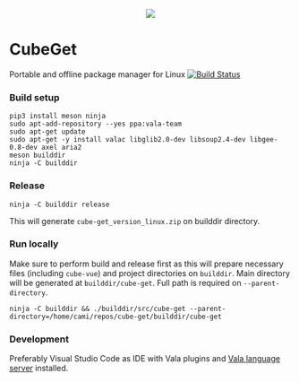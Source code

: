 <p align="center">
<img src="https://cube.camicri.com/_media/cubelogo.png">
</p>

# CubeGet
Portable and offline package manager for Linux
[![Build Status](https://travis-ci.com/camicri/camicri-cube.svg?branch=master)](https://travis-ci.com/camicri/camicri-cube)

### Build setup
```
pip3 install meson ninja
sudo apt-add-repository --yes ppa:vala-team
sudo apt-get update
sudo apt-get -y install valac libglib2.0-dev libsoup2.4-dev libgee-0.8-dev axel aria2
meson builddir
ninja -C builddir
```
### Release
```
ninja -C builddir release
```

This will generate `cube-get_version_linux.zip` on builddir directory.

### Run locally
Make sure to perform build and release first as this will prepare necessary files (including `cube-vue`) and project directories on `builddir`.
Main directory will be generated at `builddir/cube-get`. Full path is required on `--parent-directory`.
```
ninja -C builddir && ./builddir/src/cube-get --parent-directory=/home/cami/repos/cube-get/builddir/cube-get
```

### Development
Preferably Visual Studio Code as IDE with Vala plugins and [Vala language server](https://github.com/benwaffle/vala-language-server) installed.
